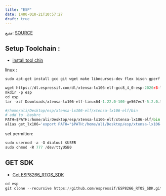 ```yaml
---
title: "ESP"
date: 1400-010-21T10:57:27
draft: true
---
```


منبع:
[SOURCE](https://docs.espressif.com/projects/esp8266-rtos-sdk/en/latest/get-started/index.html)

## Setup Toolchain :

 - [install tool chin](https://docs.espressif.com/projects/esp8266-rtos-sdk/en/latest/get-started/linux-setup.html)

linux :
 
```python
sudo apt-get install gcc git wget make libncurses-dev flex bison gperf python python-serial
```

```python
wget https://dl.espressif.com/dl/xtensa-lx106-elf-gcc8_4_0-esp-2020r3-linux-amd64.tar.gz
mkdir -p esp
cd esp
tar -xzf Downloads/xtensa-lx106-elf-linux64-1.22.0-100-ge567ec7-5.2.0.tar.gz

#/home/ali/Desktop/esp/xtensa-lx106-elf/xtensa-lx106-elf/bin
# add to .bashrc
PATH=$PATH:/home/ali/Desktop/esp/xtensa-lx106-elf/xtensa-lx106-elf/bin
alias get_lx106='export PATH="$PATH:/home/ali/Desktop/esp/xtensa-lx106-elf/xtensa-lx106-elf/bin"'
```

set permition:

```python
sudo usermod -a -G dialout $USER
sudo chmod -R 777 /dev/ttyUSB0
```

## GET SDK

 - [Get ESP8266_RTOS_SDK](https://docs.espressif.com/projects/esp8266-rtos-sdk/en/latest/get-started/index.html#get-esp8266-rtos-sdk)

```python
cd esp
git clone --recursive https://github.com/espressif/ESP8266_RTOS_SDK.git
```

